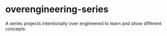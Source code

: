 # overengineering-series
A series projects intentionally over engineered to learn and show different concepts. 
